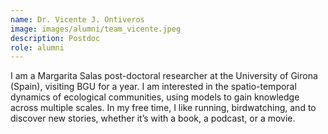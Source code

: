 ```yaml
---
name: Dr. Vicente J. Ontiveros
image: images/alumni/team_vicente.jpeg
description: Postdoc
role: alumni
---
```


I am a Margarita Salas post-doctoral researcher at the University of Girona (Spain), visiting BGU for a year. I am interested in the spatio-temporal dynamics of ecological communities, using models to gain knowledge across multiple scales. In my free time, I like running, birdwatching, and to discover new stories, whether it’s with a book, a podcast, or a movie.
